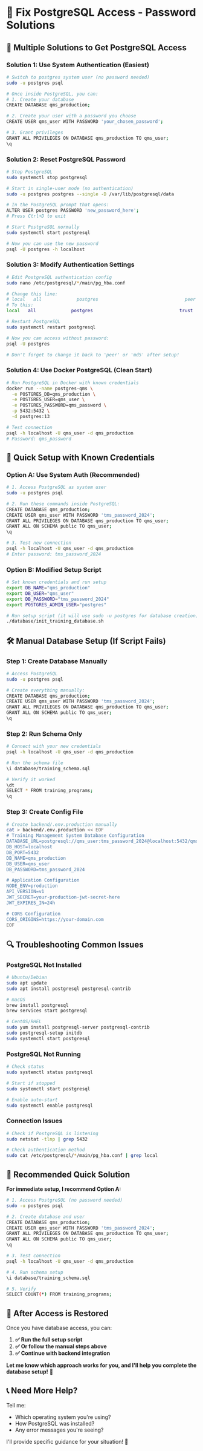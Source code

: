 # 🔐 Fix PostgreSQL Access - Password Solutions

## 🎯 Multiple Solutions to Get PostgreSQL Access

### **Solution 1: Use System Authentication (Easiest)**
```bash
# Switch to postgres system user (no password needed)
sudo -u postgres psql

# Once inside PostgreSQL, you can:
# 1. Create your database
CREATE DATABASE qms_production;

# 2. Create your user with a password you choose
CREATE USER qms_user WITH PASSWORD 'your_chosen_password';

# 3. Grant privileges
GRANT ALL PRIVILEGES ON DATABASE qms_production TO qms_user;
\q
```

### **Solution 2: Reset PostgreSQL Password**
```bash
# Stop PostgreSQL
sudo systemctl stop postgresql

# Start in single-user mode (no authentication)
sudo -u postgres postgres --single -D /var/lib/postgresql/data

# In the PostgreSQL prompt that opens:
ALTER USER postgres PASSWORD 'new_password_here';
# Press Ctrl+D to exit

# Start PostgreSQL normally
sudo systemctl start postgresql

# Now you can use the new password
psql -U postgres -h localhost
```

### **Solution 3: Modify Authentication Settings**
```bash
# Edit PostgreSQL authentication config
sudo nano /etc/postgresql/*/main/pg_hba.conf

# Change this line:
# local   all             postgres                                peer
# To this:
local   all             postgres                                trust

# Restart PostgreSQL
sudo systemctl restart postgresql

# Now you can access without password:
psql -U postgres

# Don't forget to change it back to 'peer' or 'md5' after setup!
```

### **Solution 4: Use Docker PostgreSQL (Clean Start)**
```bash
# Run PostgreSQL in Docker with known credentials
docker run --name postgres-qms \
  -e POSTGRES_DB=qms_production \
  -e POSTGRES_USER=qms_user \
  -e POSTGRES_PASSWORD=qms_password \
  -p 5432:5432 \
  -d postgres:13

# Test connection
psql -h localhost -U qms_user -d qms_production
# Password: qms_password
```

## 🚀 **Quick Setup with Known Credentials**

### **Option A: Use System Auth (Recommended)**
```bash
# 1. Access PostgreSQL as system user
sudo -u postgres psql

# 2. Run these commands inside PostgreSQL:
CREATE DATABASE qms_production;
CREATE USER qms_user WITH PASSWORD 'tms_password_2024';
GRANT ALL PRIVILEGES ON DATABASE qms_production TO qms_user;
GRANT ALL ON SCHEMA public TO qms_user;
\q

# 3. Test new connection
psql -h localhost -U qms_user -d qms_production
# Enter password: tms_password_2024
```

### **Option B: Modified Setup Script**
```bash
# Set known credentials and run setup
export DB_NAME="qms_production"
export DB_USER="qms_user"
export DB_PASSWORD="tms_password_2024"
export POSTGRES_ADMIN_USER="postgres"

# Run setup script (it will use sudo -u postgres for database creation)
./database/init_training_database.sh
```

## 🛠️ **Manual Database Setup (If Script Fails)**

### **Step 1: Create Database Manually**
```bash
# Access PostgreSQL
sudo -u postgres psql

# Create everything manually:
CREATE DATABASE qms_production;
CREATE USER qms_user WITH PASSWORD 'tms_password_2024';
GRANT ALL PRIVILEGES ON DATABASE qms_production TO qms_user;
GRANT ALL ON SCHEMA public TO qms_user;
\q
```

### **Step 2: Run Schema Only**
```bash
# Connect with your new credentials
psql -h localhost -U qms_user -d qms_production

# Run the schema file
\i database/training_schema.sql

# Verify it worked
\dt
SELECT * FROM training_programs;
\q
```

### **Step 3: Create Config File**
```bash
# Create backend/.env.production manually
cat > backend/.env.production << EOF
# Training Management System Database Configuration
DATABASE_URL=postgresql://qms_user:tms_password_2024@localhost:5432/qms_production
DB_HOST=localhost
DB_PORT=5432
DB_NAME=qms_production
DB_USER=qms_user
DB_PASSWORD=tms_password_2024

# Application Configuration
NODE_ENV=production
API_VERSION=v1
JWT_SECRET=your-production-jwt-secret-here
JWT_EXPIRES_IN=24h

# CORS Configuration
CORS_ORIGINS=https://your-domain.com
EOF
```

## 🔍 **Troubleshooting Common Issues**

### **PostgreSQL Not Installed**
```bash
# Ubuntu/Debian
sudo apt update
sudo apt install postgresql postgresql-contrib

# macOS
brew install postgresql
brew services start postgresql

# CentOS/RHEL
sudo yum install postgresql-server postgresql-contrib
sudo postgresql-setup initdb
sudo systemctl start postgresql
```

### **PostgreSQL Not Running**
```bash
# Check status
sudo systemctl status postgresql

# Start if stopped
sudo systemctl start postgresql

# Enable auto-start
sudo systemctl enable postgresql
```

### **Connection Issues**
```bash
# Check if PostgreSQL is listening
sudo netstat -tlnp | grep 5432

# Check authentication method
sudo cat /etc/postgresql/*/main/pg_hba.conf | grep local
```

## 🎯 **Recommended Quick Solution**

**For immediate setup, I recommend Option A:**

```bash
# 1. Access PostgreSQL (no password needed)
sudo -u postgres psql

# 2. Create database and user
CREATE DATABASE qms_production;
CREATE USER qms_user WITH PASSWORD 'tms_password_2024';
GRANT ALL PRIVILEGES ON DATABASE qms_production TO qms_user;
GRANT ALL ON SCHEMA public TO qms_user;
\q

# 3. Test connection
psql -h localhost -U qms_user -d qms_production

# 4. Run schema setup
\i database/training_schema.sql

# 5. Verify
SELECT COUNT(*) FROM training_programs;
```

## 🎉 **After Access is Restored**

Once you have database access, you can:

1. **✅ Run the full setup script**
2. **✅ Or follow the manual steps above**
3. **✅ Continue with backend integration**

**Let me know which approach works for you, and I'll help you complete the database setup!** 🚀

## 📞 **Need More Help?**

Tell me:
- Which operating system you're using?
- How PostgreSQL was installed?
- Any error messages you're seeing?

I'll provide specific guidance for your situation! 💪